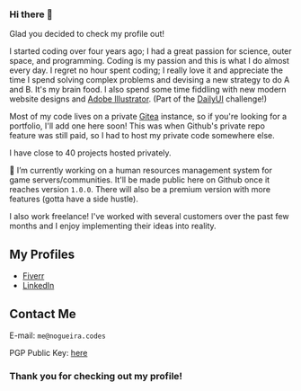 ### Hi there 👋

Glad you decided to check my profile out!

I started coding over four years ago; I had a great passion for science, outer space, and programming. Coding is my passion and this is what I do almost every day. I regret no hour spent coding; I really love it and appreciate the time I spend solving complex problems and devising a new strategy to do A and B. It's my brain food. I also spend some time fiddling with new modern website designs and [Adobe Illustrator](https://www.adobe.com/products/illustrator.html). (Part of the [DailyUI](https://www.dailyui.co/) challenge!)

Most of my code lives on a private [Gitea](https://github.com/go-gitea/gitea) instance, so if you're looking for a portfolio, I'll add one here soon! This was when Github's private repo feature was still paid, so I had to host my private code somewhere else.

I have close to 40 projects hosted privately.

🔭 I’m currently working on a human resources management system for game servers/communities. It'll be made public here on Github once it reaches version ``1.0.0``. There will also be a premium version with more features (gotta have a side hustle).

I also work freelance! I've worked with several customers over the past few months and I enjoy implementing their ideas into reality.

## My Profiles
 - [Fiverr](https://fiverr.com/miguelpt2018)
 - [LinkedIn](https://www.linkedin.com/in/miguel-nogueira-545a6a177)
 
## Contact Me
E-mail: ``me@nogueira.codes``

PGP Public Key: [here](http://pool.sks-keyservers.net/pks/lookup?op=get&search=0x48DF709E7405702B)

### Thank you for checking out my profile!

<!--
**miguel456/miguel456** is a ✨ _special_ ✨ repository because its `README.md` (this file) appears on your GitHub profile.

Here are some ideas to get you started:

- 🔭 I’m currently working on ...
- 🌱 I’m currently learning ...
- 👯 I’m looking to collaborate on ...
- 🤔 I’m looking for help with ...
- 💬 Ask me about ...
- 📫 How to reach me: ...
- 😄 Pronouns: ...
- ⚡ Fun fact: ...
-->
